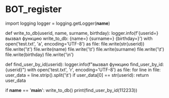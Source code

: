 # BOT_register
import logging
logger = logging.getLogger(__name__)

def write_to_db(userid, name, surname, birthday):
    logger.info(f'{userid=} вызвал функцию write_to_db: {name=} {surname=} {birthday=}')
    with open('test.txt', 'a', encoding='UTF-8') as file:
        file.write(str(userid))
        file.write('\t')
        file.write(name)
        file.write('\t')
        file.write(surname)
        file.write('\t')
        file.write(birthday)
        file.write('\n')


def find_user_by_id(userid):
    logger.info(f"вызвал функцию find_user_by_id: {userid}")
    with open('test.txt', 'r', encoding='UTF-8') as file:
        for line in file:
            user_data = line.strip().split('\t')
            if user_data[0] == str(userid):
                return user_data


if __name__ == '__main__':
    write_to_db()
    print(find_user_by_id(112233))

